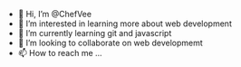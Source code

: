 - 👋 Hi, I’m @ChefVee
- 👀 I’m interested in learning more about web development
- 🌱 I’m currently learning git and javascript
- 💞️ I’m looking to collaborate on web developmemt
- 📫 How to reach me ...
<!---
ChefVee/ChefVee is a ✨ special ✨ repository because its `README.md` (this file) appears on your GitHub profile.
You can click the Preview link to take a look at your changes.
--->
